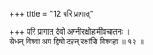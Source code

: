 +++
title = "12 परि प्रागात्"

+++
परि प्रागात् देवो अग्नीरक्षोहामीवचातनः ।  
सेधन् विश्वा अप द्विषो दहन् रक्षांसि विश्वहा ॥ १२ ॥